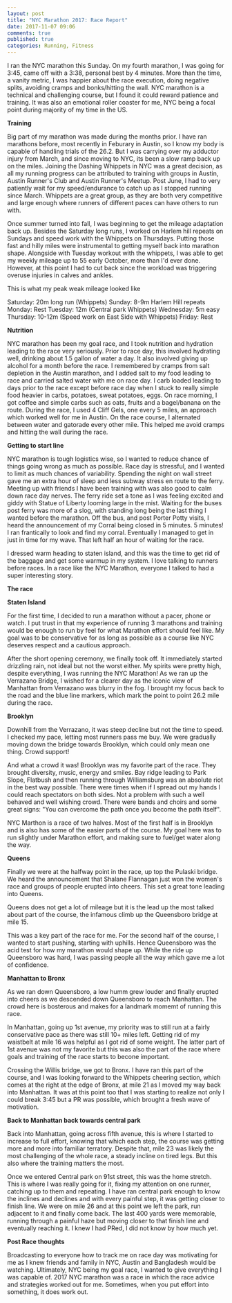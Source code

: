 ```yaml
---
layout: post
title: "NYC Marathon 2017: Race Report"
date: 2017-11-07 09:06
comments: true
published: true
categories: Running, Fitness
---
```


I ran the NYC marathon this Sunday. On my fourth marathon, I was going for 3:45, came off with a 3:38, personal best by 4 minutes. More than the time, a vanity metric, I was happier about the race execution, doing negative splits, avoiding cramps and bonks/hitting the wall. NYC marathon is a technical and challenging course, but I found it could reward patience and training. It was also an emotional roller coaster for me, NYC being a focal point during majority of my time in the US.

**Training**


Big part of my marathon was made during the months prior. I have ran marathons before, most recently in Feburary in Austin, so I know my body is capable of handling trials of the 26.2. But I was carrying over my adductor injury from March, and since moving to NYC, its been a slow ramp back up on the miles. Joining the Dashing Whippets in NYC was a great decision, as all my running progress can be attributed to training with groups in Austin, Austin Runner's Club and Austin Runner's Meetup. Post June, I had to very patiently wait for my speed/endurance to catch up as I stopped running since March. Whippets are a great group, as they are both very competitive and large enough where runners of different paces can have others to run with.

Once summer turned into fall, I was beginning to get the mileage adaptation back up. Besides the Saturday long runs, I worked on Harlem hill repeats on Sundays and speed work with the Whippets on Thursdays. Putting those fast and hilly miles were instrumental to getting myself back into marathon shape. Alongside with Tuesday workout with the whippets, I was able to get my weekly mileage up to 55 early October, more than I'd ever done. However, at this point I had to cut back since the workload was triggering overuse injuries in calves and ankles.

This is what my peak weak mileage looked like

Saturday: 20m long run (Whippets)
Sunday: 8-9m Harlem Hill repeats
Monday: Rest
Tuesday: 12m (Central park Whippets)
Wednesday: 5m easy
Thursday: 10-12m (Speed work on East Side with Whippets)
Friday: Rest

<!-- more -->

**Nutrition**


NYC marathon has been my goal race, and I took nutrition and hydration leading to the race very seriously. Prior to race day, this involved hydrating well, drinking about 1.5 gallon of water a day. It also involved giving up alcohol for a month before the race. I remembered by cramps from salt depletion in the Austin marathon, and I added salt to my food leading to race and carried salted water with me on race day. I carb loaded leading to days prior to the race except before race day when I stuck to really simple food heavier in carbs, potatoes, sweat potatoes, eggs. On race morning, I got coffee and simple carbs such as oats, fruits and a bagel/banana on the route. During the race, I used 4 Cliff Gels, one every 5 miles, an approach which worked well for me in Austin. On the race course, I alternated between water and gatorade every other mile. This helped me avoid cramps and hitting the wall during the race.

**Getting to start line**


NYC marathon is tough logistics wise, so I wanted to reduce chance of things going wrong as much as possible.  Race day is stressful, and I wanted to limit as much chances of variability. Spending the night on wall street gave me an extra hour of sleep and less subway stress en route to the ferry. Meeting up with friends I have been training with was also good to calm down race day nerves. The ferry ride set a tone as I was feeling excited and giddy with Statue of Liberty looming large in the mist. Waiting for the buses post ferry was more of a slog, with standing long being the last thing I wanted before the marathon. Off the bus, and post Porter Potty visits, I heard the announcement of my Corral being closed in 5 minutes. 5 minutes! I ran frantically to look and find my corral. Eventually I managed to get in just in time for my wave. That left half an hour of waiting for the race.

I dressed warm heading to staten island, and this was the time to get rid of the baggage and get some warmup in my system. I love talking to runners before races. In a race like the NYC Marathon, everyone I talked to had a super interesting story.

**The race**

**Staten Island**

For the first time, I decided to run a marathon without a pacer, phone or watch. I put trust in that my experience of running 3 marathons and training would be enough to run by feel for what Marathon effort should feel like. My goal was to be conservative for as long as possible as a course like NYC deserves respect and a cautious approach.

After the short opening ceremony, we finally took off. It immediately started drizzling rain, not ideal but not the worst either. My spirits were pretty high, despite everything, I was running the NYC Marathon! As we ran up the Verrazano Bridge, I wished for a clearer day as the iconic view of Manhattan from Verrazano was blurry in the fog. I brought my focus back to the road and the blue line markers, which mark the point to point 26.2 mile during the race.

**Brooklyn**

Downhill from the Verrazano, it was steep decline but not the time to speed. I checked my pace, letting most runners pass me buy. We were gradually moving down the bridge towards Brooklyn, which could only mean one thing. Crowd support!

And what a crowd it was! Brooklyn was my favorite part of the race. They brought diversity, music, energy and smiles. Bay ridge leading to Park Slope, Flatbush and then running through Williamsburg was an absolute riot in the best way possible. There were times when if I spread out my hands I could reach spectators on both sides. Not a problem with such a well behaved and well wishing crowd. There were bands and choirs and some great signs: "You can overcome the path once you become the path itself".

NYC Marthon is a race of two halves. Most of the first half is in Brooklyn and is also has some of the easier parts of the course. My goal here was to run slightly under Marathon effort, and making sure to fuel/get water along the way. 

**Queens**

Finally we were at the halfway point in the race, up top the Pulaski bridge. We heard the announcement that Shalane Flannagan just won the women's race and groups of people erupted into cheers. This set a great tone leading into Queens. 

Queens does not get a lot of mileage but it is the lead up the most talked about part of the course, the infamous climb up the Queensboro bridge at mile 15.

This was a key part of the race for me. For the second half of the course, I wanted to start pushing, starting with uphills. Hence Queensboro was the acid test for how my marathon would shape up. While the ride up Queensboro was hard, I was passing people all the way which gave me a lot of confidence. 

**Manhattan to Bronx**

As we ran down Queensboro, a low humm grew louder and finally erupted into cheers as we descended down Queensboro to reach Manhattan. The crowd here is bosterous and makes for a landmark momemt of running this race.

In Manhattan, going up 1st avenue, my priority was to still run at a fairly conservative pace as there was still 10+ miles left. Getting rid of my waistbelt at mile 16 was helpful as I got rid of some weight. The latter part of 1st avenue was not my favorite but this was also the part of the race where goals and training of the race starts to becone important.

Crossing the Willis bridge, we got to Bronx. I have ran this part of the course, and I was looking forward to the Whippets cheering section, which comes at the right at the edge of Bronx, at mile 21 as I moved my way back into Manhattan. It was at this point too that I was starting to realize not only I could break 3:45 but a PR was possible, which brought a fresh wave of motivation.

**Back to Manhattan back towards central park**

Back into Manhattan, going across fifth avenue, this is where I started to increase to full effort, knowing that which each step, the course was getting more and more into familiar terratory. Despite that, mile 23 was likely the most challenging of the whole race, a steady incline on tired legs. But this also where the training matters the most.

Once we entered Central park on 91st street, this was the home stretch. This is where I was really going for it, fixing my attention on one runner, catching up to them and repeating. I have ran central park enough to know the inclines and declines and with every painful step, it was getting closer to finish line. We were on mile 26 and at this point we left the park, run adjacent to it and finally come back. The last 400 yards were memorable, running through a painful haze but moving closer to that finish line and eventually reaching it. I knew I had PRed, I did not know by how much yet.

**Post Race thoughts**


Broadcasting to everyone how to track me on race day was motivating for me as I knew friends and family in NYC, Austin and Bangladesh would be watching. Ultimately, NYC being my goal race, I wanted to give everything I was capable of. 2017 NYC marathon was a race in which the race advice and strategies worked out for me. Sometimes, when you put effort into something, it does work out.
